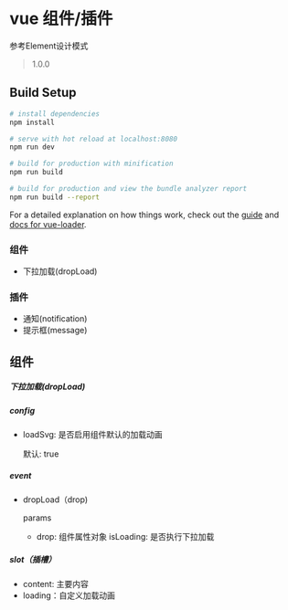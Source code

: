 # vue  组件/插件
参考Element设计模式
> 1.0.0

## Build Setup

``` bash
# install dependencies
npm install

# serve with hot reload at localhost:8080
npm run dev

# build for production with minification
npm run build

# build for production and view the bundle analyzer report
npm run build --report
```

For a detailed explanation on how things work, check out the [guide](http://vuejs-templates.github.io/webpack/) and [docs for vue-loader](http://vuejs.github.io/vue-loader).
 ### 组件
- 下拉加载(dropLoad)

### 插件
- 通知(notification)
- 提示框(message)

## 组件
##### 下拉加载(dropLoad) 
##### config
- loadSvg:  是否启用组件默认的加载动画

    默认: true


##### event
- dropLoad（drop)

    params
	- drop: 组件属性对象
		  isLoading: 是否执行下拉加载

##### slot（插槽）
- content: 主要内容
- loading：自定义加载动画
